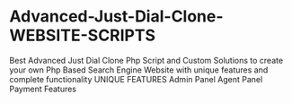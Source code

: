 # Advanced-Just-Dial-Clone-WEBSITE-SCRIPTS
Best Advanced Just Dial Clone Php Script and Custom Solutions to create your own Php Based Search Engine Website with unique features and complete functionality
UNIQUE FEATURES
Admin Panel
Agent Panel
Payment Features
